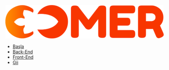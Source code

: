 ![](assets/logo.png)
* [Başla](/)
*   [Back-End](backend.md)
*   [Front-End](frontend.md)
*   [Gii](gii.md)



